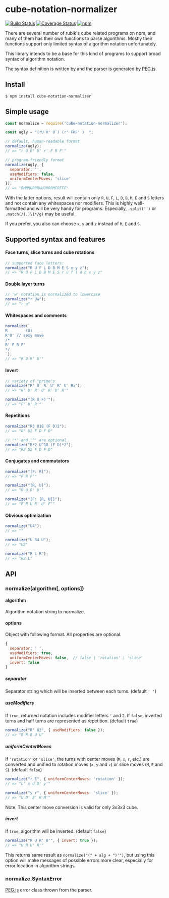 # cube-notation-normalizer
[![Build Status](https://travis-ci.org/Zahajki/cube-notation-normalizer.svg?branch=master)](https://travis-ci.org/Zahajki/cube-notation-normalizer)
[![Coverage Status](https://coveralls.io/repos/github/Zahajki/cube-notation-normalizer/badge.svg?branch=master)](https://coveralls.io/github/Zahajki/cube-notation-normalizer?branch=master)
[![npm](https://img.shields.io/npm/v/cube-notation-normalizer.svg)](https://www.npmjs.com/package/cube-notation-normalizer)

There are several number of rubik's cube related programs on npm, and many of them has their own functions to parse algorithms. Mostly their functions support only limited syntax of algorithm notation unfortunately.

This library intends to be a base for this kind of programs to support broad syntax of algorithm notation.

The syntax definition is written by and the parser is generated by [PEG.js](https://pegjs.org/).

## Install
```console
$ npm install cube-notation-normalizer
```

## Simple usage
```js
const normalize = require('cube-notation-normalizer');

const ugly = "(rU R' U`) (r' FRF' )  ";

// default, human-readable format
normalize(ugly);
// => "r U R' U' r' F R F'"

// program-friendly format
normalize(ugly, {
  separator: '',
  useModifiers: false,
  uniformCenterMoves: 'slice'
});
// => "RMMMURRRUUURRRMFRFFF"
```
With the latter options, result will contain only `R`, `U`, `F`, `L`, `D`, `B`, `M`, `E` and `S` letters and not contain any whitespaces nor modifiers. This is highly well-formatted and will be very handy for programs. Especially, `.split('')` or `.match(/(.)\1*/g)` may be useful.

If you prefer, you also can choose `x`, `y` and `z` instead of `M`, `E` and `S`.

## Supported syntax and features
#### Face turns, slice turns and cube rotations
```js
// supported face letters:
normalize("R U F L D B M E S x y z");
// => "R U F L D B M E S r u f l d b x y z"
```

#### Double layer turns
```js
// 'w' notation is normalized to lowercase
normalize("r Uw");
// => "r u"
```

#### Whitespaces and comments
```js
normalize(`
R        (U)
R'U' // sexy move
/*
R' F R F'
*/
`);
// => "R U R' U'"
```

#### Invert
```js
// variety of "prime"s
normalize("R' U` R´ Uʼ R’ U′ Ri");
// => "R' U' R' U' R' U' R'"

normalize("(R U F)'");
// => "F' U' R'"
```

#### Repetitions
```js
normalize("R3 U18 (F D)2");
// => "R' U2 F D F D"

// '*' and '^' are optional
normalize("R*2 U^18 (F D)*2");
// => "R2 U2 F D F D"
```

#### Conjugates and commutators
```js
normalize("[F: R]");
// => "F R F'"

normalize("[R, U]");
// => "R U R' U'"

normalize("[F: [R, U]]");
// => "F R U R' U' F'"
```

#### Obvious optimization
```js
normalize("U4");
// => ""

normalize("U R4 U");
// => "U2"

normalize("R L R");
// => "R2 L"
```

## API
### normalize(algorithm[, options])
#### algorithm
Algorithm notation string to normalize.

#### options
Object with following format. All properties are optional.
```js
{
  separator: ' ',
  useModifiers: true,
  uniformCenterMoves: false,  // false | 'rotation' | 'slice'
  invert: false
}
```

##### separator
Separator string which will be inserted between each turns. (default `' '`)

##### useModifiers
If `true`, returned notation includes modifier letters `'` and `2`. If `false`, inverted turns and half turns are represented as repetition. (default `true`)
```js
normalize("R' U2", { useModifiers: false });
// => "R R R U U"
```

##### uniformCenterMoves
If `'rotation'` or `'slice'`, the turns with center moves (`M`, `x`, `r`, etc.) are converted and unified to rotation moves (`x`, `y` and `z`) or slice moves (`M`, `E` and `S`). (default `false`)
```js
normalize("r E", { uniformCenterMoves: 'rotation' });
// => "L' x U D' y'"

normalize("y r", { uniformCenterMoves: 'slice' });
// => "U D' E' R M'"
```
Note: This center move conversion is valid for only 3x3x3 cube.

##### invert
If `true`, algorithm will be inverted. (default `false`)
```js
normalize("R U R' U'", { invert: true });
// => "U R U' R'"
```
This returns same result as `normalize("(" + alg + ")'")`, but using this option will make messages of possible errors more clear, especially for error location in algorithm strings.

### normalize.SyntaxError
[PEG.js](https://pegjs.org/) error class thrown from the parser.

